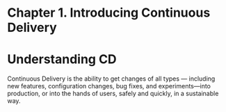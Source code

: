 # Chapter 1. Introducing Continuous Delivery

# Understanding CD

Continuous Delivery is the ability to get changes of all types — including new features, configuration changes, bug fixes, and experiments—into production, or into the hands of users, safely and quickly, in a sustainable way.

